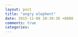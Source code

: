 ```yaml
---
layout: post
title: "angry elephent"
date: 2015-11-08 10:39:30 +0800
comments: true
categories: 
---
```

